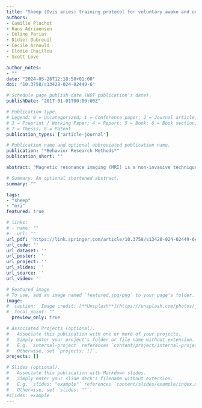 ```yaml
---
title: "Sheep (Ovis aries) training protocol for voluntary awake and unrestrained structural brain MRI acquisitions"
authors:
- Camille Pluchot
- Hans Adriaensen
- Céline Parias
- Didier Dubreuil
- Cécile Arnould
- Elodie Chaillou
- Scott Love

author_notes:
- ""
date: "2024-05-28T12:18:50+01:00"
doi: "10.3758/s13428-024-02449-6"

# Schedule page publish date (NOT publication's date).
publishDate: "2017-01-01T00:00:00Z"

# Publication type.
# Legend: 0 = Uncategorized; 1 = Conference paper; 2 = Journal article;
# 3 = Preprint / Working Paper; 4 = Report; 5 = Book; 6 = Book section;
# 7 = Thesis; 8 = Patent
publication_types: ["article-journal"]

# Publication name and optional abbreviated publication name.
publication: "*Behavior Research Methods*"
publication_short: ""

abstract: "Magnetic resonance imaging (MRI) is a non-invasive technique that requires the participant to be completely motionless. To date, MRI in awake and unrestrained animals has only been achieved with humans and dogs. For other species, alternative techniques such as anesthesia, restraint and/or sedation have been necessary. Anatomical and functional MRI studies with sheep have only been conducted under general anesthesia. This ensures the absence of movement and allows relatively long MRI experiments but it removes the non-invasive nature of the MRI technique (i.e., IV injections, intubation). Anesthesia can also be detrimental to health, disrupt neurovascular coupling, and does not permit the study of higher-level cognition. Here, we present a proof-of-concept that sheep can be trained to perform a series of tasks, enabling them to voluntarily participate in MRI sessions without anesthesia or restraint. We describe a step-by-step training protocol based on positive reinforcement (food and praise) that could be used as a basis for future neuroimaging research in sheep. This protocol details the two successive phases required for sheep to successfully achieve MRI acquisitions of their brain. By providing structural brain MRI images from six out of ten sheep, we demonstrate the feasibility of our training protocol. This innovative training protocol paves the way for the possibility of conducting animal welfare-friendly functional MRI studies with sheep to investigate ovine cognition."

# Summary. An optional shortened abstract.
summary: ""

tags:
- "sheep"
- "mri"
featured: true

# links:
# - name: ""
#   url: ""
url_pdf: 'https://link.springer.com/article/10.3758/s13428-024-02449-6#article-info'
url_code: ''
url_dataset: ''
url_poster: ''
url_project: ''
url_slides: ''
url_source: ''
url_video: ''

# Featured image
# To use, add an image named `featured.jpg/png` to your page's folder.
image:
#  caption: 'Image credit: [**Unsplash**](https://unsplash.com/photos/jdD8gXaTZsc)'
#  focal_point: ""
  preview_only: true

# Associated Projects (optional).
#   Associate this publication with one or more of your projects.
#   Simply enter your project's folder or file name without extension.
#   E.g. `internal-project` references `content/project/internal-project/index.md`.
#   Otherwise, set `projects: []`.
projects: []

# Slides (optional).
#   Associate this publication with Markdown slides.
#   Simply enter your slide deck's filename without extension.
#   E.g. `slides: "example"` references `content/slides/example/index.md`.
#   Otherwise, set `slides: ""`.
#slides: example
---
```

